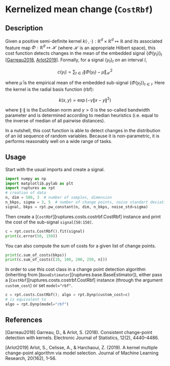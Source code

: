 # Kernelized mean change (`CostRbf`)

## Description

Given a positive semi-definite kernel $k(\cdot, \cdot) : \mathbb{R}^d\times \mathbb{R}^d \mapsto \mathbb{R}$ and its associated feature map $\Phi:\mathbb{R}^d \mapsto \mathcal{H}$ (where $\mathcal{H}$ is an appropriate Hilbert space), this cost function detects changes in the mean of the embedded signal $\{\Phi(y_t)\}_t$ [[Garreau2018](#Garreau2018), [Arlot2019](#Arlot2019)].
Formally, for a signal $\{y_t\}_t$ on an interval $I$,

$$
c(y_{I}) = \sum_{t\in I} \| \Phi(y_t) - \bar{\mu} \|_{\mathcal{H}}^2
$$

where $\bar{\mu}$ is the empirical mean of the embedded sub-signal $\{\Phi(y_t)\}_{t\in I}$.
Here the kernel is the radial basis function (rbf):

$$
k(x, y) = \exp(-\gamma \| x - y \|^2 )
$$

where $\| \cdot \|$ is the Euclidean norm and $\gamma>0$ is the so-called bandwidth parameter and is determined according to median heuristics (i.e. equal to the inverse of median of all pairwise distances).

In a nutshell, this cost function is able to detect changes in the distribution of an iid sequence of random variables.
Because it is non-parametric, it is performs reasonably well on a wide range of tasks.

## Usage

Start with the usual imports and create a signal.

```python
import numpy as np
import matplotlib.pylab as plt
import ruptures as rpt
# creation of data
n, dim = 500, 3  # number of samples, dimension
n_bkps, sigma = 3, 5  # number of change points, noise standart deviation
signal, bkps = rpt.pw_constant(n, dim, n_bkps, noise_std=sigma)
```

Then create a [`CostRbf`][ruptures.costs.costrbf.CostRbf] instance and print the cost of the sub-signal `signal[50:150]`.

```python
c = rpt.costs.CostRbf().fit(signal)
print(c.error(50, 150))
```

You can also compute the sum of costs for a given list of change points.

```python
print(c.sum_of_costs(bkps))
print(c.sum_of_costs([10, 100, 200, 250, n]))
```

In order to use this cost class in a change point detection algorithm (inheriting from [`BaseEstimator`][ruptures.base.BaseEstimator]), either pass a [`CostRbf`][ruptures.costs.costrbf.CostRbf] instance (through the argument `custom_cost`) or set `model="rbf"`.

```python
c = rpt.costs.CostRbf(); algo = rpt.Dynp(custom_cost=c)
# is equivalent to
algo = rpt.Dynp(model="rbf")
```

## References

<a id="Garreau2018">[Garreau2018]</a>
Garreau, D., & Arlot, S. (2018). Consistent change-point detection with kernels. Electronic Journal of Statistics, 12(2), 4440–4486.

<a id="Arlot2019">[Arlot2019]</a>
Arlot, S., Celisse, A., & Harchaoui, Z. (2019). A kernel multiple change-point algorithm via model selection. Journal of Machine Learning Research, 20(162), 1–56.
